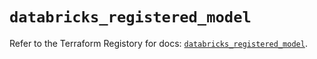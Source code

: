 # `databricks_registered_model`

Refer to the Terraform Registory for docs: [`databricks_registered_model`](https://registry.terraform.io/providers/databricks/databricks/1.31.1/docs/resources/registered_model).
